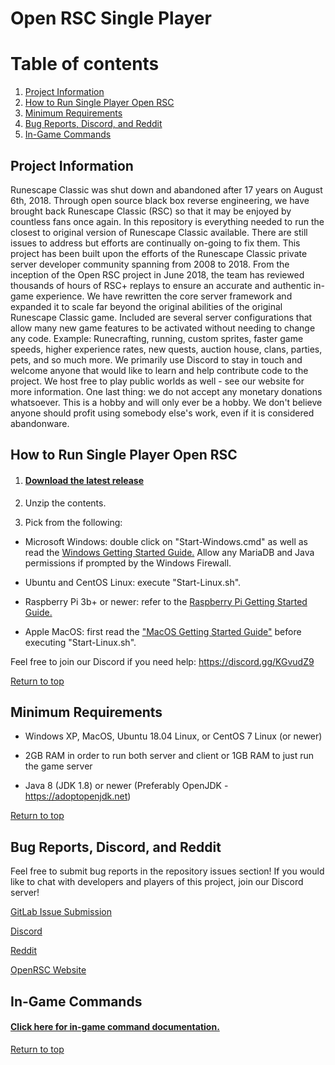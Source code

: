 # Open RSC Single Player

# Table of contents <a name="top"></a>
1. [Project Information](#general)
2. [How to Run Single Player Open RSC](#run)
3. [Minimum Requirements](#requirements)
4. [Bug Reports, Discord, and Reddit](#bugs)
5. [In-Game Commands](#commands)

## Project Information<a name="general"></a>
Runescape Classic was shut down and abandoned after 17 years on August 6th, 2018. Through open source black box reverse engineering, we have brought back Runescape Classic (RSC) so that it may be enjoyed by countless fans once again. In this repository is everything needed to run the closest to original version of Runescape Classic available. There are still issues to address but efforts are continually on-going to fix them. This project has been built upon the efforts of the Runescape Classic private server developer community spanning from 2008 to 2018. From the inception of the Open RSC project in June 2018, the team has reviewed thousands of hours of RSC+ replays to ensure an accurate and authentic in-game experience. We have rewritten the core server framework and expanded it to scale far beyond the original abilities of the original Runescape Classic game. Included are several server configurations that allow many new game features to be activated without needing to change any code. Example: Runecrafting, running, custom sprites, faster game speeds, higher experience rates, new quests, auction house, clans, parties, pets, and so much more. We primarily use Discord to stay in touch and welcome anyone that would like to learn and help contribute code to the project. We host free to play public worlds as well - see our website for more information. One last thing: we do not accept any monetary donations whatsoever. This is a hobby and will only ever be a hobby. We don't believe anyone should profit using somebody else's work, even if it is considered abandonware.


## How to Run Single Player Open RSC<a name="run"></a>

1. #### <a href="https://orsc.dev/open-rsc/Single-Player/tags">Download the latest release</a>

2. Unzip the contents.

3. Pick from the following:

- Microsoft Windows: double click on "Start-Windows.cmd" as well as read the <a href="https://orsc.dev/open-rsc/Single-Player/blob/master/Windows%20Getting%20Started%20Guide.md">Windows Getting Started Guide.</a> Allow any MariaDB and Java permissions if prompted by the Windows Firewall.

- Ubuntu and CentOS Linux: execute "Start-Linux.sh".

- Raspberry Pi 3b+ or newer: refer to the <a href="https://orsc.dev/open-rsc/Single-Player/blob/master/Raspberry%20Pi%20Getting%20Started%20Guide%20.md">Raspberry Pi Getting Started Guide.</a>

- Apple MacOS: first read the <a href="https://orsc.dev/open-rsc/Single-Player/blob/master/MacOS%20Getting%20Started%20Guide.md">"MacOS Getting Started Guide"</a> before executing "Start-Linux.sh".

Feel free to join our Discord if you need help: <a href="https://discord.gg/KGvudZ9">https://discord.gg/KGvudZ9</a>

[Return to top](#top)


## Minimum Requirements<a name="requirements"></a>

* Windows XP, MacOS, Ubuntu 18.04 Linux, or CentOS 7 Linux (or newer)

* 2GB RAM in order to run both server and client or 1GB RAM to just run the game server

* Java 8 (JDK 1.8) or newer (Preferably OpenJDK - <a href="https://adoptopenjdk.net">https://adoptopenjdk.net</a>)

[Return to top](#top)


## Bug Reports, Discord, and Reddit<a name="bugs"></a>
Feel free to submit bug reports in the repository issues section! If you would like to chat with developers and players of this project, join our Discord server!

<a href="https://orsc.dev/open-rsc/Game/issues">GitLab Issue Submission</a>

<a href="https://discordapp.com/invite/94vVKND">Discord</a>

<a href="https://www.reddit.com/r/openrsc">Reddit</a>

<a href="https://openrsc.com">OpenRSC Website</a>


## In-Game Commands<a name="commands"></a>

#### <a href="https://gitlab.openrsc.com/open-rsc/Game/blob/3.0.0/Commands.md">Click here for in-game command documentation.</a>

[Return to top](#top)